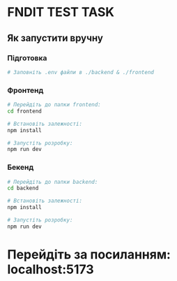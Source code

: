 # FNDIT TEST TASK

## Як запустити вручну

### Підготовка

```bash
# Заповніть .env файли в ./backend & ./frontend
```

### Фронтенд

```bash
# Перейдіть до папки frontend:
cd frontend

# Встановіть залежності:
npm install

# Запустіть розробку:
npm run dev
```

### Бекенд

```bash
# Перейдіть до папки backend:
cd backend

# Встановіть залежності:
npm install

# Запустіть розробку:
npm run dev

```

# Перейдіть за посиланням: localhost:5173
